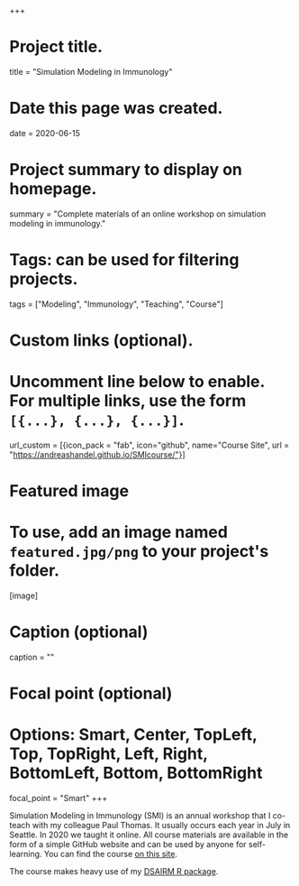 +++
# Project title.
title = "Simulation Modeling in Immunology"

# Date this page was created.
date = 2020-06-15

# Project summary to display on homepage.
summary = "Complete materials of an online workshop on simulation modeling in immunology."

# Tags: can be used for filtering projects.
tags = ["Modeling", "Immunology", "Teaching", "Course"]

# Custom links (optional).
#   Uncomment line below to enable. For multiple links, use the form `[{...}, {...}, {...}]`.
url_custom = [{icon_pack = "fab", icon="github", name="Course Site", url = "https://andreashandel.github.io/SMIcourse/"}]


# Featured image
# To use, add an image named `featured.jpg/png` to your project's folder. 
[image]
  # Caption (optional)
  caption = ""
  # Focal point (optional)
  # Options: Smart, Center, TopLeft, Top, TopRight, Left, Right, BottomLeft, Bottom, BottomRight
  focal_point = "Smart"
+++

Simulation Modeling in Immunology (SMI) is an annual workshop that I co-teach with my colleague Paul Thomas. It usually occurs each year in July in Seattle. In 2020 we taught it online. All course materials are available in the form of a simple GitHub website and can be used by anyone for self-learning. You can find the course [on this site](https://andreashandel.github.io/SMIcourse/).

The course makes heavy use of my [DSAIRM R package](https://ahgroup.github.io/DSAIRM/). 

